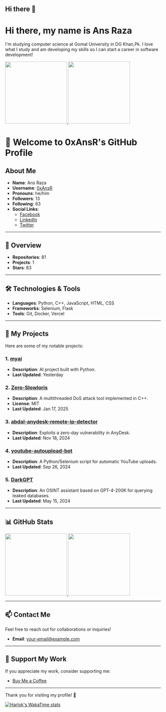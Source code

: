 ## Hi there 👋

<!--
**0xAnsR/0xAnsR** is a ✨ _special_ ✨ repository because its `README.md` (this file) appears on your GitHub profile.

Here are some ideas to get you started:

- 🔭 I’m currently working on ...
- 🌱 I’m currently learning ...
- 👯 I’m looking to collaborate on ...
- 🤔 I’m looking for help with ...
- 💬 Ask me about ...
- 📫 How to reach me: ...
- 😄 Pronouns: ...
- ⚡ Fun fact: ...
-->
# Hi there, my name is Ans Raza 

I'm studying computer science at Gomal University in DG Khan,Pk. I love what I study and am developing my skills so I can start a career in software development!  


<a href="https://github.com/0xAnsR">
  <img height="200" src="https://github-readme-stats.vercel.app/api?username=0xAnsR&show_icons=true&theme=radical&hide=contribs,prs&border_radius=10&bg_color=00000000&title_color=00ff00&text_color=ffffff&icon_color=00ff00" />
</a>
<a href="https://github.com/0xAnsR">
  <img height="200" src="https://github-readme-stats.vercel.app/api/top-langs/?username=0xAnsR&layout=compact&langs_count=8&theme=radical&bg_color=00000000&title_color=00ff00&text_color=ffffff&icon_color=00ff00" />
</a>


# 👋 Welcome to 0xAnsR's GitHub Profile

## About Me
- **Name**: Ans Raza
- **Username**: [0xAnsR](https://github.com/0xAnsR)
- **Pronouns**: he/him
- **Followers**: 13
- **Following**: 63
- **Social Links**:
  - [Facebook](https://fb.com/0xAnsR)
  - [LinkedIn](https://linkedin.com/in/ansraza)
  - [Twitter](https://twitter.com/0xans)

---

## 🚀 Overview
- **Repositories**: 81
- **Projects**: 1
- **Stars**: 83

---

## 🛠️ Technologies & Tools
- **Languages**: Python, C++, JavaScript, HTML, CSS
- **Frameworks**: Selenium, Flask
- **Tools**: Git, Docker, Vercel

---

## 📂 My Projects
Here are some of my notable projects:

### 1. [myai](https://github.com/0xAnsR/myai)
- **Description**: AI project built with Python.
- **Last Updated**: Yesterday

### 2. [Zero-Slowloris](https://github.com/0xAnsR/Zero-Slowloris)
- **Description**: A multithreaded DoS attack tool implemented in C++.
- **License**: MIT
- **Last Updated**: Jan 17, 2025

### 3. [abdal-anydesk-remote-ip-detector](https://github.com/0xAnsR/abdal-anydesk-remote-ip-detector)
- **Description**: Exploits a zero-day vulnerability in AnyDesk.
- **Last Updated**: Nov 18, 2024

### 4. [youtube-autoupload-bot](https://github.com/0xAnsR/youtube-autoupload-bot)
- **Description**: A Python/Selenium script for automatic YouTube uploads.
- **Last Updated**: Sep 26, 2024

### 5. [DarkGPT](https://github.com/0xAnsR/DarkGPT)
- **Description**: An OSINT assistant based on GPT-4-200K for querying leaked databases.
- **Last Updated**: May 15, 2024

---

## 📊 GitHub Stats
<a href="https://github.com/0xAnsR">
  <img height="200" src="https://github-readme-stats.vercel.app/api?username=0xAnsR&show_icons=true&theme=radical&hide=contribs,prs&border_radius=10&bg_color=00000000&title_color=00ff00&text_color=ffffff&icon_color=00ff00" />
</a>
<a href="https://github.com/0xAnsR">
  <img height="200" src="https://github-readme-stats.vercel.app/api/top-langs/?username=0xAnsR&layout=compact&langs_count=8&theme=radical&bg_color=00000000&title_color=00ff00&text_color=ffffff&icon_color=00ff00" />
</a>

---

## 📫 Contact Me
Feel free to reach out for collaborations or inquiries!

- **Email**: [your-email@example.com](mailto:your-email@example.com)

---

## 💖 Support My Work
If you appreciate my work, consider supporting me:
- [Buy Me a Coffee](https://www.buymeacoffee.com/0xAnsR)

---

Thank you for visiting my profile! 🚀


[![Harlok's WakaTime stats](https://github-readme-stats.vercel.app/api/wakatime?username=ffflabs)](https://github.com/anuraghazra/github-readme-stats)
